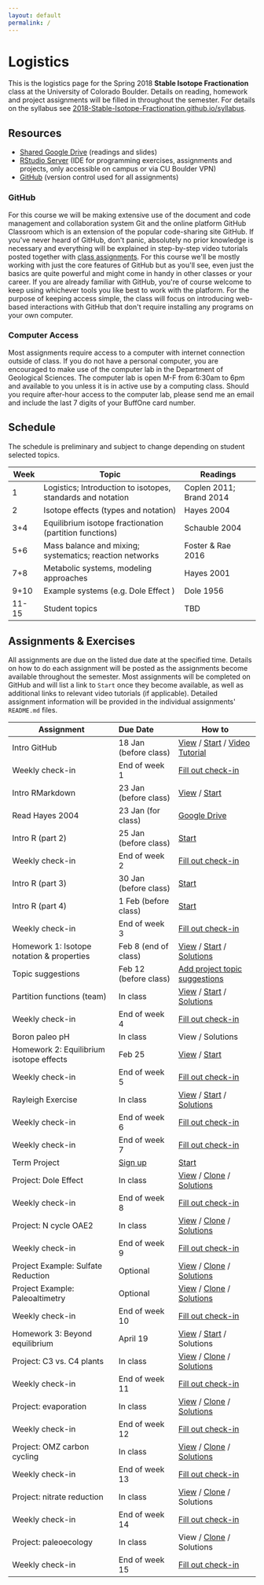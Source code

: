 ```yaml
---
layout: default
permalink: /
---
```


# Logistics

This is the logistics page for the Spring 2018 **Stable Isotope Fractionation** class at the University of Colorado Boulder. Details on reading, homework and project assignments will be filled in throughout the semester. For details on the syllabus see [2018-Stable-Isotope-Fractionation.github.io/syllabus](https://2018-Stable-Isotope-Fractionation.github.io/syllabus).

## Resources

 - [Shared Google Drive](https://goo.gl/yYxMR1) (readings and slides)
 - [RStudio Server](moab.colorado.edu:8787) (IDE for programming exercises, assignments and projects, only accessible on campus or via CU Boulder VPN)
 - [GitHub](https://github.com/) (version control used for all assignments)

### GitHub

For this course we will be making extensive use of the document and code management and collaboration system Git and the online platform GitHub Classroom which is an extension of the popular code-sharing site GitHub. If you've never heard of GitHub, don't panic, absolutely no prior knowledge is necessary and everything will be explained in step-by-step video tutorials posted together with [class assignments](https://2018-Stable-Isotope-Fractionation.github.io/schedule/#assignments). For this course we'll be mostly working with just the core features of GitHub but as you'll see, even just the basics are quite powerful and might come in handy in other classes or your career. If you are already familiar with GitHub, you're of course welcome to keep using whichever tools you like best to work with the platform. For the purpose of keeping access simple, the class will focus on introducing web-based interactions with GitHub that don't require installing any programs on your own computer.

### Computer Access

Most assignments require access to a computer with internet connection outside of class. If you do not have a personal computer, you are encouraged to make use of the computer lab in the Department of Geological Sciences. The computer lab is open M-F from 6:30am to 6pm and available to you unless it is in active use by a computing class. Should you require after-hour access to the computer lab, please send me an email and include the last 7 digits of your BuffOne card number.

## Schedule

The schedule is preliminary and subject to change depending on student selected topics.

Week  | Topic                                                       | Readings
------|-------------------------------------------------------------|------------------------
1     | Logistics; Introduction to isotopes, standards and notation | Coplen 2011; Brand 2014
2     | Isotope effects (types and notation)                        | Hayes 2004
3+4   | Equilibrium isotope fractionation (partition functions)     | Schauble 2004
5+6   | Mass balance and mixing; systematics; reaction networks     | Foster & Rae 2016
7+8   | Metabolic systems, modeling approaches                      | Hayes 2001
9+10  | Example systems (e.g. Dole Effect )                         | Dole 1956
11-15 | Student topics                                              | TBD

## Assignments & Exercises

All assignments are due on the listed due date at the specified time. Details on how to do each assignment will be posted as the assignments become available throughout the semester. Most assignments will be completed on GitHub and will list a link to `Start` once they become available, as well as additional links to relevant video tutorials (if applicable). Detailed assignment information will be provided in the individual assignments' `README.md` files.


| Assignment                                | Due Date                         | How to                                                                                                                            |
|-------------------------------------------|:---------------------------------|-----------------------------------------------------------------------------------------------------------------------------------|
| Intro GitHub                              | 18 Jan (before class)            | [View](https://goo.gl/U7gpP5) / [Start](https://classroom.github.com/a/wAvQp94F) / [Video Tutorial](https://youtu.be/bRkpm1LTpkY) |
| Weekly check-in                           | End of week 1                    | [Fill out check-in](https://goo.gl/forms/HRXTCgUi8AwLEMRr1)                                                                       |
| Intro RMarkdown                           | 23 Jan (before class)            | [View](https://goo.gl/6uaMH6) / [Start](https://classroom.github.com/a/2u8l1Z_E)                                                                                  |
| Read Hayes 2004                           | 23 Jan (for class)               | [Google Drive](https://goo.gl/yYxMR1)                                                                                             |
| Intro R (part 2)                          | 25 Jan (before class)            | [Start](https://classroom.github.com/a/fO619WiO)                                                                                  |
| Weekly check-in                           | End of week 2                    | [Fill out check-in](https://goo.gl/forms/dlvbqVdMwBC9Pfyv1)                                                                       |
| Intro R (part 3)                          | 30 Jan (before class)            | [Start](https://classroom.github.com/a/Xpt8I_bV)                                                                                  |
| Intro R (part 4)                          | 1 Feb (before class)             | [Start](https://classroom.github.com/a/ilcAWDFw)                                                                                  |
| Weekly check-in                           | End of week 3                    | [Fill out check-in](https://goo.gl/forms/ZnNruk9K5vUvLa802)                                                                       |
| Homework 1: Isotope notation & properties | Feb 8 (end of class)             | [View](https://goo.gl/oA8xk4) / [Start](https://classroom.github.com/a/vXT7DF9e) / [Solutions](https://goo.gl/pe8z1e)             |
| Topic suggestions                         | Feb 12 (before class)            | [Add project topic suggestions](https://goo.gl/qhfGYh)                                                                            |
| Partition functions (team)                | In class                         | [View](https://goo.gl/eiXDb3) / [Start](https://classroom.github.com/g/VnYn3Zv1) / [Solutions](https://goo.gl/48fQ2s)             |
| Weekly check-in                           | End of week 4                    | [Fill out check-in](https://goo.gl/forms/DpMJ29yBCRpExOLj2)                                                                       |
| Boron paleo pH                            | In class                         | View / Solutions                                                                                                                  |
| Homework 2: Equilibrium isotope effects   | Feb 25                           | [View](https://goo.gl/fpXf7p) / [Start](https://classroom.github.com/a/KbNzai1M)                                                  |
| Weekly check-in                           | End of week 5                    | [Fill out check-in](https://goo.gl/forms/F2xC1QXJfUW4Jt9m2)                                                                       |
| Rayleigh Exercise                         | In class                         | [View](https://goo.gl/NFPnRT) / [Start](https://classroom.github.com/a/rr0l0l-V) / [Solutions](https://goo.gl/Fq9QZd)             |
| Weekly check-in                           | End of week 6                    | [Fill out check-in](https://goo.gl/forms/1vrfugBBX2MTGros1)                                                                       |
| Weekly check-in                           | End of week 7                    | [Fill out check-in](https://goo.gl/forms/Y7OKE68nvIznQHhJ3)                                                                       |
| Term Project                              | [Sign up](https://goo.gl/qhfGYh) | [Start](https://classroom.github.com/a/0xDO8UM1)                                                                                  |
| Project: Dole Effect                      | In class                         | [View](https://goo.gl/YRExVL) / [Clone](https://goo.gl/NCcZ5T) / [Solutions](https://goo.gl/LgbzSB)                               |
| Weekly check-in                           | End of week 8                    | [Fill out check-in](https://goo.gl/forms/wq5nUjln7vgNiJPf1)                                                                       |
| Project: N cycle OAE2                     | In class                         | [View](https://goo.gl/kKJYN8) / [Clone](https://goo.gl/vyC1cN) / [Solutions](https://goo.gl/aQuUrZ)                               |
| Weekly check-in                           | End of week 9                    | [Fill out check-in](https://goo.gl/forms/JmUoJtCV8yFW0Se52)                                                                       |
| Project Example: Sulfate Reduction        | Optional                         | [View](https://goo.gl/rFz8GQ) / [Clone](https://goo.gl/xDP25c) / [Solutions](https://goo.gl/NKcCsr)                               |
| Project Example: Paleoaltimetry           | Optional                         | [View](https://goo.gl/X5dsyR) / [Clone](https://goo.gl/zc9Z39) / [Solutions](https://goo.gl/ULM2A3)                               |
| Weekly check-in                           | End of week 10                   | [Fill out check-in](https://goo.gl/forms/bnjEEFRjGoZLBSjv2)                                                                       |
| Homework 3: Beyond equilibrium            | April 19                         | [View](https://goo.gl/DgV4db) / [Start](https://classroom.github.com/a/dBWXZBgH) / Solutions                                      |
| Project: C3 vs. C4 plants                 | In class                         | [View](https://goo.gl/8B4HAP) / [Clone](https://goo.gl/W5nP7t) / [Solutions](https://goo.gl/SMmH9R)                               |
| Weekly check-in                           | End of week 11                   | [Fill out check-in](https://goo.gl/forms/4WQdwD6Ro5Bv4aK33)                                                                       |
| Project: evaporation                      | In class                         | [View](https://goo.gl/mLWuNm) / [Clone](https://goo.gl/b7pKkz) / [Solutions](https://goo.gl/zyo8ce)                               |
| Weekly check-in                           | End of week 12                   | [Fill out check-in](https://goo.gl/forms/fyzsDp3w4WgAGHQg1)                                                                       |
| Project: OMZ carbon cycling               | In class                         | [View](https://goo.gl/gi8NnY) / [Clone](https://goo.gl/ctSqWs) / [Solutions](https://goo.gl/fZysCp)                               |
| Weekly check-in                           | End of week 13                   | [Fill out check-in](https://goo.gl/forms/cbqZ7TjjINPPQo343)                                                                       |
| Project: nitrate reduction                | In class                         | [View](https://goo.gl/dAqW91) / [Clone](https://goo.gl/Lsv4rc) / Solutions                                                        |
| Weekly check-in                           | End of week 14                   | [Fill out check-in](https://goo.gl/forms/7qcwQdAkkuoyRxWz1)                                                                       |
| Project: paleoecology                     | In class                         | View / [Clone](https://goo.gl/JomRdL) / Solutions                                                                                 |
| Weekly check-in                           | End of week 15                   | [Fill out check-in](https://goo.gl/forms/OLwGFKasPxRGwWtr2)                                                                       |

